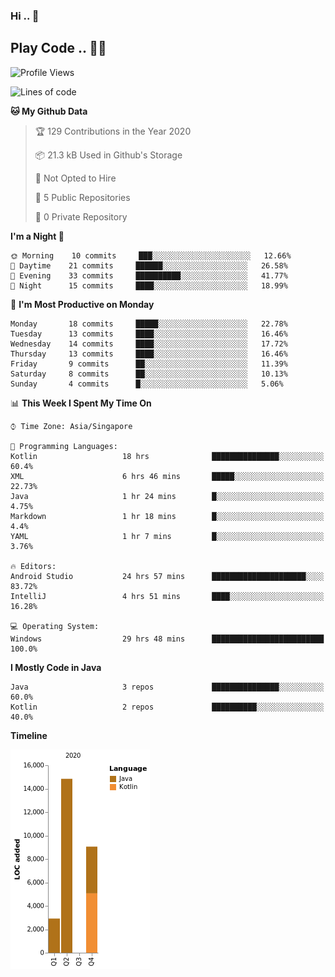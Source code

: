 ### Hi .. 👋
## Play Code .. 💬🚀

<!--START_SECTION:waka-->
![Profile Views](http://img.shields.io/badge/Profile%20Views-229-blue)

![Lines of code](https://img.shields.io/badge/From%20Hello%20World%20I%27ve%20Written-35414%20lines%20of%20code-blue)

**🐱 My Github Data** 

> 🏆 129 Contributions in the Year 2020
 > 
> 📦 21.3 kB Used in Github's Storage 
 > 
> 🚫 Not Opted to Hire
 > 
> 📜 5 Public Repositories
 > 
> 🔑 0 Private Repository 
 > 
**I'm a Night 🦉** 

```text
🌞 Morning    10 commits     ███░░░░░░░░░░░░░░░░░░░░░░   12.66% 
🌆 Daytime    21 commits     ██████░░░░░░░░░░░░░░░░░░░   26.58% 
🌃 Evening    33 commits     ██████████░░░░░░░░░░░░░░░   41.77% 
🌙 Night      15 commits     ████░░░░░░░░░░░░░░░░░░░░░   18.99%

```
📅 **I'm Most Productive on Monday** 

```text
Monday       18 commits     █████░░░░░░░░░░░░░░░░░░░░   22.78% 
Tuesday      13 commits     ████░░░░░░░░░░░░░░░░░░░░░   16.46% 
Wednesday    14 commits     ████░░░░░░░░░░░░░░░░░░░░░   17.72% 
Thursday     13 commits     ████░░░░░░░░░░░░░░░░░░░░░   16.46% 
Friday       9 commits      ██░░░░░░░░░░░░░░░░░░░░░░░   11.39% 
Saturday     8 commits      ██░░░░░░░░░░░░░░░░░░░░░░░   10.13% 
Sunday       4 commits      █░░░░░░░░░░░░░░░░░░░░░░░░   5.06%

```


📊 **This Week I Spent My Time On** 

```text
⌚︎ Time Zone: Asia/Singapore

💬 Programming Languages: 
Kotlin                   18 hrs              ███████████████░░░░░░░░░░   60.4% 
XML                      6 hrs 46 mins       █████░░░░░░░░░░░░░░░░░░░░   22.73% 
Java                     1 hr 24 mins        █░░░░░░░░░░░░░░░░░░░░░░░░   4.75% 
Markdown                 1 hr 18 mins        █░░░░░░░░░░░░░░░░░░░░░░░░   4.4% 
YAML                     1 hr 7 mins         █░░░░░░░░░░░░░░░░░░░░░░░░   3.76%

🔥 Editors: 
Android Studio           24 hrs 57 mins      █████████████████████░░░░   83.72% 
IntelliJ                 4 hrs 51 mins       ████░░░░░░░░░░░░░░░░░░░░░   16.28%

💻 Operating System: 
Windows                  29 hrs 48 mins      █████████████████████████   100.0%

```

**I Mostly Code in Java** 

```text
Java                     3 repos             ███████████████░░░░░░░░░░   60.0% 
Kotlin                   2 repos             ██████████░░░░░░░░░░░░░░░   40.0%

```


**Timeline**

![Chart not found](https://raw.githubusercontent.com/Goggxi/Goggxi/master/charts/bar_graph.png) 


<!--END_SECTION:waka-->
